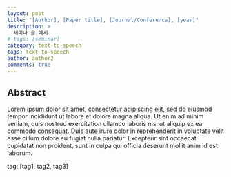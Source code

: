 ```yaml
---
layout: post
title: "[Author], [Paper title], [Journal/Conference], [year]"
description: >
  세미나 글 예시
# tags: [seminar]
category: text-to-speech
tags: text-to-speech
author: author2
comments: true
---
```


## Abstract

Lorem ipsum dolor sit amet, consectetur adipiscing elit, sed do eiusmod tempor incididunt ut labore et dolore magna aliqua. Ut enim ad minim veniam, quis nostrud exercitation ullamco laboris nisi ut aliquip ex ea commodo consequat. Duis aute irure dolor in reprehenderit in voluptate velit esse cillum dolore eu fugiat nulla pariatur. Excepteur sint occaecat cupidatat non proident, sunt in culpa qui officia deserunt mollit anim id est laborum.

tag: [tag1, tag2, tag3]
